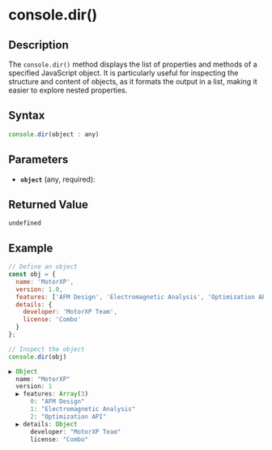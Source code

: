 # console.dir()

## Description
The `console.dir()` method displays the list of properties and methods of a specified JavaScript object. It is particularly useful for inspecting the structure and content of objects, as it formats the output in a list, making it easier to explore nested properties.

## Syntax
```javascript
console.dir(object : any)
```

## Parameters
- **`object`** (any, required):  

## Returned Value
`undefined`

## Example
```javascript linenums="1"
// Define an object
const obj = {
  name: 'MotorXP',
  version: 1.0,
  features: ['AFM Design', 'Electromagnetic Analysis', 'Optimization API'],
  details: {
    developer: 'MotorXP Team',
    license: 'Combo'
  }
};

// Inspect the object
console.dir(obj)
```
```javascript title="Output"
▶ Object
  name: "MotorXP"
  version: 1
  ▶ features: Array(3)
      0: "AFM Design"
      1: "Electromagnetic Analysis"
      2: "Optimization API"
  ▶ details: Object
      developer: "MotorXP Team"
      license: "Combo"
```